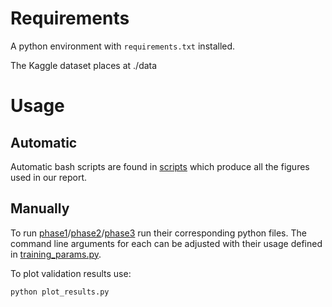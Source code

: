 # Requirements
A python environment with `requirements.txt` installed.

The Kaggle dataset places at ./data

# Usage
## Automatic
Automatic bash scripts are found in [scripts](scripts) which produce all the figures used in our report.

## Manually

To run [phase1](phase1.py)/[phase2](phase_2.py)/[phase3](phase_3.py) run their corresponding python files. The command line arguments for each can be adjusted with their usage defined in [training_params.py](training_params.py).

To plot validation results use:
```
python plot_results.py
```
